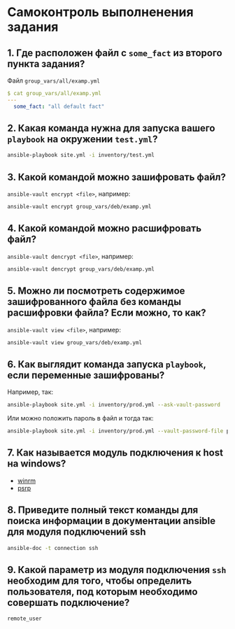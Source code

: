 # Самоконтроль выполненения задания

## 1. Где расположен файл с `some_fact` из второго пункта задания?

Файл `group_vars/all/examp.yml`
```yaml
$ cat group_vars/all/examp.yml
---
  some_fact: "all default fact"
```

## 2. Какая команда нужна для запуска вашего `playbook` на окружении `test.yml`?

```bash
ansible-playbook site.yml -i inventory/test.yml
```

## 3. Какой командой можно зашифровать файл?

`ansible-vault encrypt <file>`, например:

```bash
ansible-vault encrypt group_vars/deb/examp.yml
```

## 4. Какой командой можно расшифровать файл?

`ansible-vault dencrypt <file>`, например:

```bash
ansible-vault dencrypt group_vars/deb/examp.yml
```

## 5. Можно ли посмотреть содержимое зашифрованного файла без команды расшифровки файла? Если можно, то как?

`ansible-vault view <file>`, например:

```bash
ansible-vault view group_vars/deb/examp.yml
```

## 6. Как выглядит команда запуска `playbook`, если переменные зашифрованы?

Например, так:
```bash
ansible-playbook site.yml -i inventory/prod.yml --ask-vault-password
```
Или можно положить пароль в файл и тогда так:
```bash
ansible-playbook site.yml -i inventory/prod.yml --vault-password-file passwords.txt
```

## 7. Как называется модуль подключения к host на windows?

- [winrm](https://docs.ansible.com/ansible/latest/user_guide/windows_winrm.html)
- [psrp](https://docs.ansible.com/ansible/latest/collections/ansible/builtin/psrp_connection.html)

## 8. Приведите полный текст команды для поиска информации в документации ansible для модуля подключений ssh

```bash
ansible-doc -t connection ssh
```

## 9. Какой параметр из модуля подключения `ssh` необходим для того, чтобы определить пользователя, под которым необходимо совершать подключение?

`remote_user`